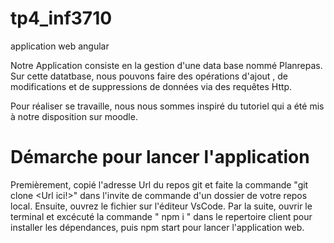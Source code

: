 # tp4_inf3710
application web angular

Notre Application consiste en la gestion d'une data base nommé Planrepas.
Sur cette datatbase, nous pouvons faire des opérations d'ajout , de modifications et de suppressions de données via des requêtes Http.

Pour réaliser se travaille, nous nous sommes inspiré du tutoriel qui a été mis à notre disposition sur moodle.

# Démarche pour lancer l'application

Premièrement, copié l'adresse Url du repos git et faite la commande "git clone <Url ici!>" dans l'invite de commande d'un dossier de votre repos local.
Ensuite, ouvrez le fichier sur l'éditeur VsCode.
Par la suite, ouvrir le terminal et excécuté la commande " npm i " dans le repertoire client pour installer les dépendances, puis npm start pour lancer l'application web.
